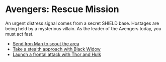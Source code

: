 # Avengers: Rescue Mission

An urgent distress signal comes from a secret SHIELD base. Hostages are being held by a mysterious villain. As the leader of the Avengers today, you must act fast.

- [Send Iron Man to scout the area](path-ironman.md)
- [Take a stealth approach with Black Widow](path-blackwidow.md)
- [Launch a frontal attack with Thor and Hulk](path-thorhulk.md)
